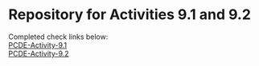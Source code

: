 # Repository for Activities 9.1 and 9.2
Completed check links below:  
[PCDE-Activity-9.1](https://github.com/MacAries1/PCDE-Activity-9.1)  
[PCDE-Activity-9.2](https://github.com/MacAries1/PCDE-Activity-9.2)
